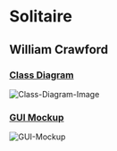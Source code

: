 # Solitaire

## William Crawford

### [Class Diagram](https://github.com/9701836/Solitaire/blob/gh-pages/images/Class-Diagram.png)

![Class-Diagram-Image](https://github.com/9701836/Solitaire/blob/gh-pages/images/Class-Diagram.png?raw=true)

### [GUI Mockup](https://github.com/9701836/Solitaire/blob/gh-pages/images/GUI-Mockup.png)

![GUI-Mockup](https://github.com/9701836/Solitaire/blob/gh-pages/images/GUI-Mockup.png?raw=true)
